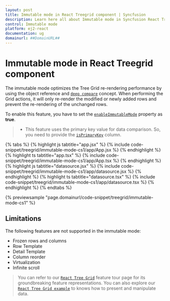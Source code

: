 ```yaml
---
layout: post
title: Immutable mode in React Treegrid component | Syncfusion
description: Learn here all about Immutable mode in Syncfusion React Treegrid component of Syncfusion Essential JS 2 and more.
control: Immutable mode 
platform: ej2-react
documentation: ug
domainurl: ##DomainURL##
---
```


# Immutable mode in React Treegrid component

The immutable mode optimizes the Tree Grid re-rendering performance by using the object reference and [`deep compare`](https://dmitripavlutin.com/how-to-compare-objects-in-javascript/#4-deep-equality) concept. When performing the Grid actions, it will only re-render the modified or newly added rows and prevent the re-rendering of the unchanged rows.

To enable this feature, you have to set the [`enableImmutableMode`](https://ej2.syncfusion.com/react/documentation/api/treegrid/#enableImmutableMode) property as **true**.

>* This feature uses the primary key value for data comparison. So, you need to provide the [`isPrimaryKey`](https://ej2.syncfusion.com/react/documentation/api/treegrid/column/#isprimarykey) column.

{% tabs %}
{% highlight js tabtitle="app.jsx" %}
{% include code-snippet/treegrid/immutable-mode-cs1/app/App.jsx %}
{% endhighlight %}
{% highlight ts tabtitle="app.tsx" %}
{% include code-snippet/treegrid/immutable-mode-cs1/app/App.tsx %}
{% endhighlight %}
{% highlight js tabtitle="datasource.jsx" %}
{% include code-snippet/treegrid/immutable-mode-cs1/app/datasource.jsx %}
{% endhighlight %}
{% highlight ts tabtitle="datasource.tsx" %}
{% include code-snippet/treegrid/immutable-mode-cs1/app/datasource.tsx %}
{% endhighlight %}
{% endtabs %}

 {% previewsample "page.domainurl/code-snippet/treegrid/immutable-mode-cs1" %}

## Limitations

The following features are not supported in the immutable mode:

* Frozen rows and columns
* Row Template
* Detail Template
* Column reorder
* Virtualization
* Infinite scroll

> You can refer to our [`React Tree Grid`](https://www.syncfusion.com/react-ui-components/react-tree-grid) feature tour page for its groundbreaking feature representations. You can also explore our [`React Tree Grid example`](https://ej2.syncfusion.com/react/demos/#/material/treegrid/treegrid-overview) to knows how to present and manipulate data.